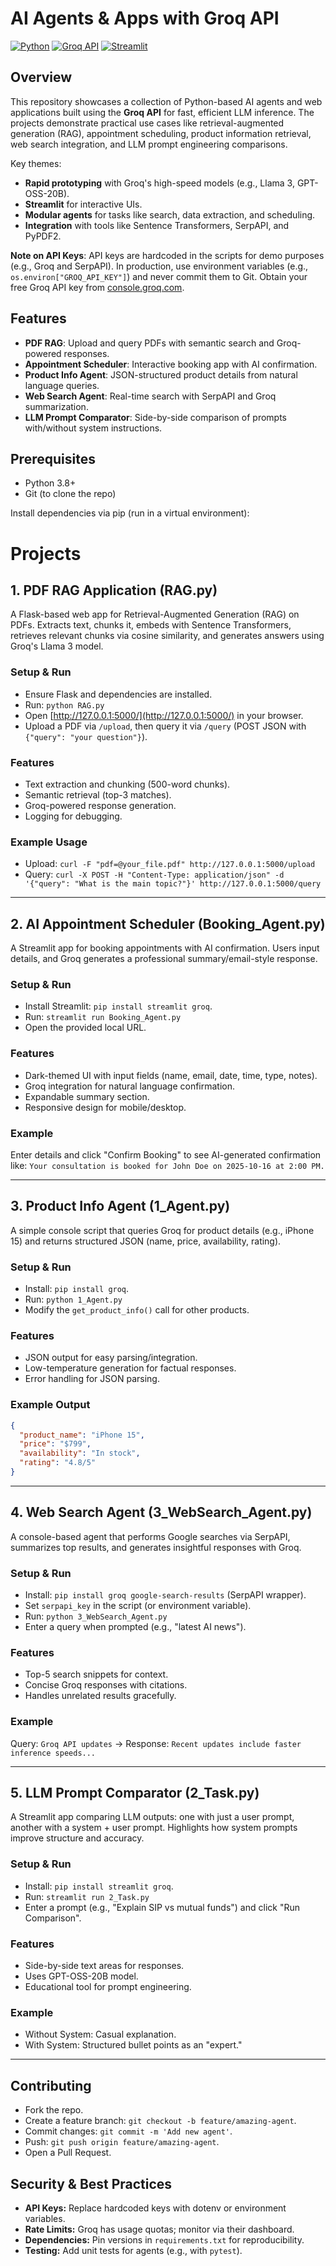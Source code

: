 # AI Agents & Apps with Groq API

[![Python](https://img.shields.io/badge/Python-3.8%2B-blue)](https://www.python.org/)
[![Groq API](https://img.shields.io/badge/Groq-API-orange)](https://console.groq.com/)
[![Streamlit](https://img.shields.io/badge/Streamlit-UI-green)](https://streamlit.io/)

## Overview

This repository showcases a collection of Python-based AI agents and web applications built using the **Groq API** for fast, efficient LLM inference. The projects demonstrate practical use cases like retrieval-augmented generation (RAG), appointment scheduling, product information retrieval, web search integration, and LLM prompt engineering comparisons.

Key themes:
- **Rapid prototyping** with Groq's high-speed models (e.g., Llama 3, GPT-OSS-20B).
- **Streamlit** for interactive UIs.
- **Modular agents** for tasks like search, data extraction, and scheduling.
- **Integration** with tools like Sentence Transformers, SerpAPI, and PyPDF2.

**Note on API Keys**: API keys are hardcoded in the scripts for demo purposes (e.g., Groq and SerpAPI). In production, use environment variables (e.g., `os.environ["GROQ_API_KEY"]`) and never commit them to Git. Obtain your free Groq API key from [console.groq.com](https://console.groq.com/keys).

## Features

- **PDF RAG**: Upload and query PDFs with semantic search and Groq-powered responses.
- **Appointment Scheduler**: Interactive booking app with AI confirmation.
- **Product Info Agent**: JSON-structured product details from natural language queries.
- **Web Search Agent**: Real-time search with SerpAPI and Groq summarization.
- **LLM Prompt Comparator**: Side-by-side comparison of prompts with/without system instructions.

## Prerequisites

- Python 3.8+
- Git (to clone the repo)

Install dependencies via pip (run in a virtual environment):

# Projects

## 1. PDF RAG Application (RAG.py)

A Flask-based web app for Retrieval-Augmented Generation (RAG) on PDFs. Extracts text, chunks it, embeds with Sentence Transformers, retrieves relevant chunks via cosine similarity, and generates answers using Groq's Llama 3 model.

### Setup & Run

* Ensure Flask and dependencies are installed.
* Run: `python RAG.py`
* Open [http://127.0.0.1:5000/](http://127.0.0.1:5000/) in your browser.
* Upload a PDF via `/upload`, then query it via `/query` (POST JSON with `{"query": "your question"}`).

### Features

* Text extraction and chunking (500-word chunks).
* Semantic retrieval (top-3 matches).
* Groq-powered response generation.
* Logging for debugging.

### Example Usage

* Upload: `curl -F "pdf=@your_file.pdf" http://127.0.0.1:5000/upload`
* Query: `curl -X POST -H "Content-Type: application/json" -d '{"query": "What is the main topic?"}' http://127.0.0.1:5000/query`

---

## 2. AI Appointment Scheduler (Booking_Agent.py)

A Streamlit app for booking appointments with AI confirmation. Users input details, and Groq generates a professional summary/email-style response.

### Setup & Run

* Install Streamlit: `pip install streamlit groq`.
* Run: `streamlit run Booking_Agent.py`
* Open the provided local URL.

### Features

* Dark-themed UI with input fields (name, email, date, time, type, notes).
* Groq integration for natural language confirmation.
* Expandable summary section.
* Responsive design for mobile/desktop.

### Example

Enter details and click "Confirm Booking" to see AI-generated confirmation like: `Your consultation is booked for John Doe on 2025-10-16 at 2:00 PM.`

---

## 3. Product Info Agent (1_Agent.py)

A simple console script that queries Groq for product details (e.g., iPhone 15) and returns structured JSON (name, price, availability, rating).

### Setup & Run

* Install: `pip install groq`.
* Run: `python 1_Agent.py`
* Modify the `get_product_info()` call for other products.

### Features

* JSON output for easy parsing/integration.
* Low-temperature generation for factual responses.
* Error handling for JSON parsing.

### Example Output

```json
{
  "product_name": "iPhone 15",
  "price": "$799",
  "availability": "In stock",
  "rating": "4.8/5"
}
```

---

## 4. Web Search Agent (3_WebSearch_Agent.py)

A console-based agent that performs Google searches via SerpAPI, summarizes top results, and generates insightful responses with Groq.

### Setup & Run

* Install: `pip install groq google-search-results` (SerpAPI wrapper).
* Set `serpapi_key` in the script (or environment variable).
* Run: `python 3_WebSearch_Agent.py`
* Enter a query when prompted (e.g., "latest AI news").

### Features

* Top-5 search snippets for context.
* Concise Groq responses with citations.
* Handles unrelated results gracefully.

### Example

Query: `Groq API updates` → Response: `Recent updates include faster inference speeds...`

---

## 5. LLM Prompt Comparator (2_Task.py)

A Streamlit app comparing LLM outputs: one with just a user prompt, another with a system + user prompt. Highlights how system prompts improve structure and accuracy.

### Setup & Run

* Install: `pip install streamlit groq`.
* Run: `streamlit run 2_Task.py`
* Enter a prompt (e.g., "Explain SIP vs mutual funds") and click "Run Comparison".

### Features

* Side-by-side text areas for responses.
* Uses GPT-OSS-20B model.
* Educational tool for prompt engineering.

### Example

* Without System: Casual explanation.
* With System: Structured bullet points as an "expert."

---

## Contributing

* Fork the repo.
* Create a feature branch: `git checkout -b feature/amazing-agent`.
* Commit changes: `git commit -m 'Add new agent'`.
* Push: `git push origin feature/amazing-agent`.
* Open a Pull Request.

## Security & Best Practices

* **API Keys:** Replace hardcoded keys with dotenv or environment variables.
* **Rate Limits:** Groq has usage quotas; monitor via their dashboard.
* **Dependencies:** Pin versions in `requirements.txt` for reproducibility.
* **Testing:** Add unit tests for agents (e.g., with `pytest`).
